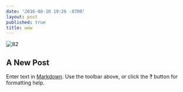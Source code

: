 ```yaml
---
date: '2016-08-10 19:26 -0700'
layout: post
published: true
title: wow
---
```

![82]({{site.baseurl}}/images/posts/82subaru.jpg)
## A New Post

Enter text in [Markdown](http://daringfireball.net/projects/markdown/). Use the toolbar above, or click the **?** button for formatting help.
